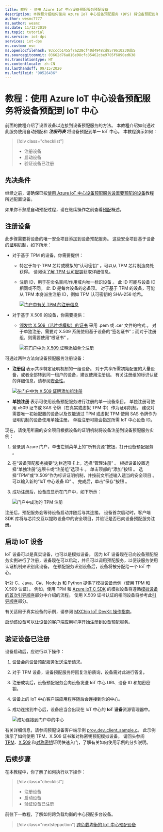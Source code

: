```yaml
---
title: 教程 - 使用 Azure IoT 中心设备预配服务预配设备
description: 本教程介绍如何使用 Azure IoT 中心设备预配服务 (DPS) 将设备预配到单个 IoT 中心
author: wesmc7777
ms.author: wesmc
ms.date: 11/12/2019
ms.topic: tutorial
ms.service: iot-dps
services: iot-dps
ms.custom: mvc
ms.openlocfilehash: 93cccb1455f7a228cf40d4948cd8579610230db5
ms.sourcegitcommit: 03662d76a816e98cfc85462cbe9705f6890ed638
ms.translationtype: HT
ms.contentlocale: zh-CN
ms.lasthandoff: 09/15/2020
ms.locfileid: "90526436"
---
```

# <a name="tutorial-provision-the-device-to-an-iot-hub-using-the-azure-iot-hub-device-provisioning-service"></a>教程：使用 Azure IoT 中心设备预配服务将设备预配到 IoT 中心

前面的教程介绍了设置设备以连接到设备预配服务的方法。 本教程介绍如何通过此服务使用自动预配和 **_注册列表_** 将设备预配到单一 IoT 中心。 本教程演示如何：

> [!div class="checklist"]
> * 注册设备
> * 启动设备
> * 验证设备已注册

## <a name="prerequisites"></a>先决条件

继续之前，请确保已按[使用 Azure IoT 中心设备预配服务设置要预配的设备](./tutorial-set-up-device.md)教程所述配置设备。

如果你不熟悉自动预配过程，请在继续操作之前查看[预配](about-iot-dps.md#provisioning-process)概述。

<a id="enrolldevice"></a>
## <a name="enroll-the-device"></a>注册设备

此步骤需要将设备的唯一安全项目添加到设备预配服务。 这些安全项目基于设备的[证明机制](concepts-service.md#attestation-mechanism)，如下所示：

- 对于基于 TPM 的设备，你需要提供：
    - 特定于每个 TPM 芯片或模拟的“认可密钥”  ，可以从 TPM 芯片制造商处获得。  请阅读[了解 TPM 认可密钥](https://technet.microsoft.com/library/cc770443.aspx)获取详细信息。
    - 注册 ID，用于在命名空间/作用域内唯一标识设备  。 此 ID 可能与设备 ID 相同或不同。 此 ID 是每台设备的必备项。 对于基于 TPM 的设备，可能从 TPM 本身派生注册 ID，例如 TPM 认可密钥的 SHA-256 哈希。

      [![门户中有关 TPM 的注册信息](./media/tutorial-provision-device-to-hub/tpm-device-enrollment.png)](./media/tutorial-provision-device-to-hub/tpm-device-enrollment.png#lightbox)  

- 对于基于 X.509 的设备，你需要提供：
    - [颁发给 X.509（芯片或模拟）的证书](https://msdn.microsoft.com/library/windows/desktop/bb540819.aspx) 采用 .pem 或 .cer 文件的格式   。 对于单独注册，需要对 X.509 系统使用基于设备的“签名证书”；而对于注册组，则需要使用“根证书”   。 

      [![在门户中为 X.509 证明添加单个注册](./media/tutorial-provision-device-to-hub/individual-enrollment.png)](./media/tutorial-provision-device-to-hub/individual-enrollment.png#lightbox)

可通过两种方法向设备预配服务注册设备：

- **注册组** 表示共享特定证明机制的一组设备。 对于共享所需初始配置的大量设备，或者全部转到同一租户的设备，建议使用注册组。 有关注册组的标识认证的详细信息，请参阅[安全性](concepts-x509-attestation.md#controlling-device-access-to-the-provisioning-service-with-x509-certificates)。

    [![在门户中为 X.509 证明添加组注册](./media/tutorial-provision-device-to-hub/group-enrollment.png)](./media/tutorial-provision-device-to-hub/group-enrollment.png#lightbox)

- **单独注册** 表示可使用设备预配服务进行注册的单一设备条目。 单独注册可使用 x509 证书或 SAS 令牌（在真实或虚拟 TPM 中）作为证明机制。 建议对需要唯一初始配置的设备以及仅能通过 TPM 或虚拟 TPM 使用 SAS 令牌作为证明机制的设备使用单独注册。 单独注册可能会指定所需 IoT 中心设备 ID。

现在，请使用所需的安全项目根据设备的证明机制将设备注册到设备预配服务实例： 

1. 登录到 Azure 门户，单击左侧菜单上的“所有资源”按钮，打开设备预配服务  。

2. 在“设备预配服务摘要”边栏选项卡上，选择“管理注册”  。 根据设备设置选择“单独注册”选项卡或“注册组”选项卡   。 单击顶部的“添加”按钮  。 选择“TPM”或“X.509”作为标识证明机制，并按前文所述输入适当的安全项目    。 可以输入新的“IoT 中心设备 ID”  。 完成后，单击“保存”按钮  。 

3. 成功注册后，设备应显示在门户中，如下所示：

    ![门户中成功的 TPM 注册](./media/tutorial-provision-device-to-hub/tpm-enrollment-success.png)

注册后，预配服务会等待设备启动并随后与其连接。 设备首次启动时，客户端 SDK 库将与芯片交互以提取设备中的安全项目，并验证是否已向设备预配服务注册。 

## <a name="start-the-iot-device"></a>启动 IoT 设备

IoT 设备可以是真实设备，也可以是模拟设备。 因为 IoT 设备现在已向设备预配服务实例进行了注册，设备现在可以启动，并且可以调用预配服务，以便该服务使用认证机制来识别此设备。 在预配服务识别设备后，设备将被分配给一个 IoT 中心。 

针对 C、Java、C#、Node.js 和 Python 提供了模拟设备示例（使用 TPM 和 X.509 认证）。 例如，使用 TPM 和 [Azure IoT C SDK](https://github.com/Azure/azure-iot-sdk-c) 的模拟设备将遵循[模拟设备的首次引导顺序](quick-create-simulated-device.md#simulate-first-boot-sequence-for-the-device)部分中介绍的流程。 使用 X.509 证书认证的相同设备将参考此[引导顺序](quick-create-simulated-device-x509.md#simulate-first-boot-sequence-for-the-device)部分。

有关适用于真实设备的示例，请参阅 [MXChip IoT DevKit 操作指南](how-to-connect-mxchip-iot-devkit.md)。

启动该设备可以让设备的客户端应用程序开始注册到设备预配服务。  

## <a name="verify-the-device-is-registered"></a>验证设备已注册

设备启动后，应进行以下操作：

1. 设备会向设备预配服务发送注册请求。
2. 对于 TPM 设备，设备预配服务将回复注册质询，设备需对此进行答复。 
3. 注册成功后，设备预配服务会向设备发送 IoT 中心 URI、设备 ID 和加密密钥。 
4. 设备上的 IoT 中心客户端应用程序随后会连接到你的中心。 
5. 成功连接到中心后，设备应当会出现在 IoT 中心的 **IoT 设备**资源管理器中。 

    ![成功连接到门户中的中心](./media/tutorial-provision-device-to-hub/hub-connect-success.png)

有关详细信息，请参阅预配设备客户端示例 [prov_dev_client_sample.c](https://github.com/Azure/azure-iot-sdk-c/blob/master/provisioning_client/samples/prov_dev_client_sample/prov_dev_client_sample.c)。 此示例演示了如何使用 TPM、X.509 证书和对称密钥预配模拟设备。 请回头参阅 [TPM](https://docs.microsoft.com/azure/iot-dps/quick-create-simulated-device)、[X.509](https://docs.microsoft.com/azure/iot-dps/quick-create-simulated-device-x509) 和[对称密钥](https://docs.microsoft.com/azure/iot-dps/quick-create-simulated-device-symm-key)证明快速入门，了解有关如何使用示例的分步说明。

## <a name="next-steps"></a>后续步骤
在本教程中，你了解了如何执行以下操作：

> [!div class="checklist"]
> * 注册设备
> * 启动设备
> * 验证设备已注册

前往下一教程，了解如何跨负载均衡的中心预配多台设备。 

> [!div class="nextstepaction"]
> [跨负载均衡的 IoT 中心预配设备](./tutorial-provision-multiple-hubs.md)
